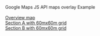 Google Maps JS API maps overlay Example<br><br>
<a href="http://htmlpreview.github.io/?https://github.com/Muriukidavid/map/blob/master/map.html" target="_blank">Overview map </a><br>
<a href="http://htmlpreview.github.io/?https://github.com/Muriukidavid/map/blob/master/mapA.html" target="_blank">Section A with 60mx60m grid </a><br>
<a href="http://htmlpreview.github.io/?https://github.com/Muriukidavid/map/blob/master/mapB.html" target="_blank">Section B with 60mx60m grid </a><br>
